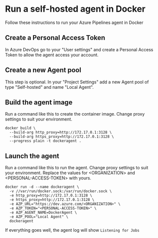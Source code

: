 # Run a self-hosted agent in Docker
Follow these instructions to run your Azure Pipelines agent in Docker

## Create a Personal Access Token
In Azure DevOps go to your "User settings" and create a Personal Access Token to allow the agent access your account.

## Create a new Agent pool
This step is optional. In your "Project Settings" add a new Agent pool of type "Self-hosted" and name "Local Agent".

## Build the agent image
Run a command like this to create the container image. Change proxy settings to suit your environment.
```
docker build \ 
  --build-arg http_proxy=http://172.17.0.1:3128 \
  --build-arg https_proxy=http://172.17.0.1:3128 \
  --progress plain -t dockeragent .
```

## Launch the agent
Run a command like this to run the agent. Change proxy settings to suit your environment.
Replace the values for \<ORGANIZATION> and \<PERSONAL-ACCESS-TOKEN> with yours.
```
docker run -d --name dockeragent \
  -v //var/run/docker.sock:/var/run/docker.sock \
  -e http_proxy=http://172.17.0.1:3128 \
  -e https_proxy=http://172.17.0.1:3128 \
  -e AZP_URL="https://dev.azure.com/<ORGANIZATION>" \
  -e AZP_TOKEN="<PERSONAL-ACCESS-TOKEN>" \
  -e AZP_AGENT_NAME=DockerAgent \
  -e AZP_POOL="Local Agent" \
  dockeragent
```
If everything goes well, the agent log will show `Listening for Jobs`
